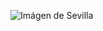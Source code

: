 ![Imágen de Sevilla](https://sevilla.abc.es/media/sevilla/2017/10/24/s/sevilla-nocturna-puente-kSzG--620x349@abc.jpg)
